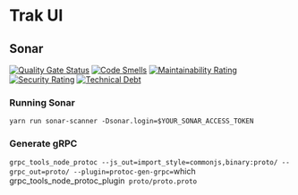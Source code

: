 # Trak UI

## Sonar

[![Quality Gate Status](https://sonarcloud.io/api/project_badges/measure?project=BenSlabbert_trak_ui&metric=alert_status)](https://sonarcloud.io/dashboard?id=BenSlabbert_trak_ui)
[![Code Smells](https://sonarcloud.io/api/project_badges/measure?project=BenSlabbert_trak_ui&metric=code_smells)](https://sonarcloud.io/dashboard?id=BenSlabbert_trak_ui)
[![Maintainability Rating](https://sonarcloud.io/api/project_badges/measure?project=BenSlabbert_trak_ui&metric=sqale_rating)](https://sonarcloud.io/dashboard?id=BenSlabbert_trak_ui)
[![Security Rating](https://sonarcloud.io/api/project_badges/measure?project=BenSlabbert_trak_ui&metric=security_rating)](https://sonarcloud.io/dashboard?id=BenSlabbert_trak_ui)
[![Technical Debt](https://sonarcloud.io/api/project_badges/measure?project=BenSlabbert_trak_ui&metric=sqale_index)](https://sonarcloud.io/dashboard?id=BenSlabbert_trak_ui)

### Running Sonar

`yarn run sonar-scanner -Dsonar.login=$YOUR_SONAR_ACCESS_TOKEN`

### Generate gRPC

`grpc_tools_node_protoc --js_out=import_style=commonjs,binary:proto/ --grpc_out=proto/ --plugin=protoc-gen-grpc=`which grpc_tools_node_protoc_plugin` proto/proto.proto`
